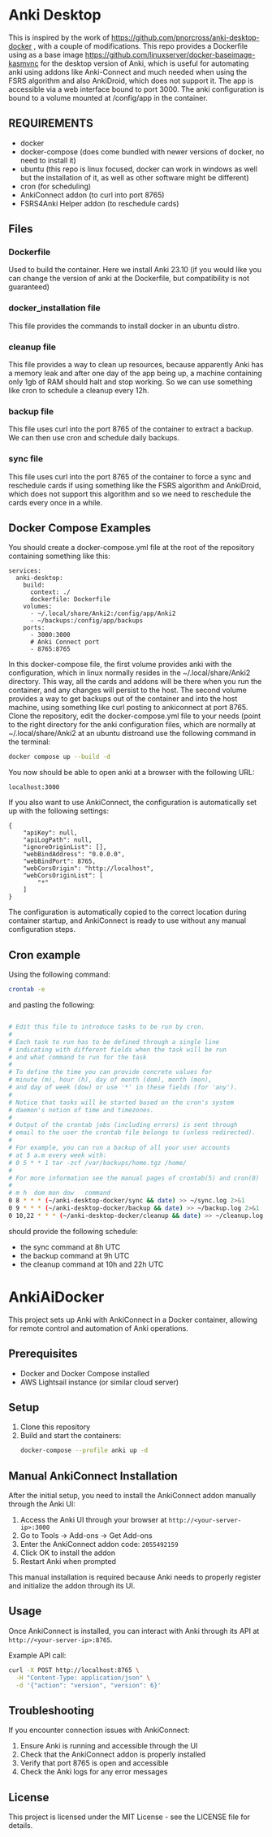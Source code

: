 # Anki Desktop

This is inspired by the work of https://github.com/pnorcross/anki-desktop-docker , with a couple of modifications. This repo provides a Dockerfile using as a base image https://github.com/linuxserver/docker-baseimage-kasmvnc for the desktop version of Anki, which is useful for automating anki using addons like Anki-Connect and much needed when using the FSRS algorithm and also AnkiDroid, which does not support it. The app is accessible via a web interface bound to port 3000. The anki configuration is bound to a volume mounted at /config/app in the container. 

## REQUIREMENTS
- docker
- docker-compose (does come bundled with newer versions of docker, no need to install it)
- ubuntu (this repo is linux focused, docker can work in windows as well but the installation of it, as well as other software might be different)
- cron (for scheduling)
- AnkiConnect addon (to curl into port 8765)
- FSRS4Anki Helper addon (to reschedule cards)


## Files

### Dockerfile

Used to build the container. Here we install Anki 23.10 (if you would like you can change the version of anki at the Dockerfile, but compatibility is not guaranteed)

### docker_installation file
This file provides the commands to install docker in an ubuntu distro.

### cleanup file
This file provides a way to clean up resources, because apparently Anki has a memory leak and after one day of the app being up, a machine containing only 1gb of RAM should halt and stop working. So we can use something like cron to schedule a cleanup every 12h.

### backup file
This file uses curl into the port 8765 of the container to extract a backup. We can then use cron and schedule daily backups.

### sync file
This file uses curl into the port 8765 of the container to force a sync and reschedule cards if using something like the FSRS algorithm and AnkiDroid, which does not support this algorithm and so we need to reschedule the cards every once in a while.

## Docker Compose Examples

You should create a docker-compose.yml file at the root of the repository containing something like this:

```
services: 
  anki-desktop: 
    build: 
      context: ./
      dockerfile: Dockerfile
    volumes:
      - ~/.local/share/Anki2:/config/app/Anki2
      - ~/backups:/config/app/backups
    ports: 
      - 3000:3000
      # Anki Connect port
      - 8765:8765
```

In this docker-compose file, the first volume provides anki with the configuration, which in linux normally resides in the ~/.local/share/Anki2 directory. This way, all the cards and addons will be there when you run the container, and any changes will persist to the host. The second volume provides a way to get backups out of the container and into the host machine, using something like curl posting to ankiconnect at port 8765. Clone the repository, edit the docker-compose.yml file to your needs (point to the right directory for the anki configuration files, which are normally at ~/.local/share/Anki2 at an ubuntu distroand use the following command in the terminal:

```bash
docker compose up --build -d
```

You now should be able to open anki at a browser with the following URL:
```
localhost:3000
```

If you also want to use AnkiConnect, the configuration is automatically set up with the following settings:
```
{
    "apiKey": null,
    "apiLogPath": null,
    "ignoreOriginList": [],
    "webBindAddress": "0.0.0.0",
    "webBindPort": 8765,
    "webCorsOrigin": "http://localhost",
    "webCorsOriginList": [
        "*"
    ]
}
```

The configuration is automatically copied to the correct location during container startup, and AnkiConnect is ready to use without any manual configuration steps.

## Cron example

Using the following command:
```bash
crontab -e
```

and pasting the following:

```bash

# Edit this file to introduce tasks to be run by cron.
# 
# Each task to run has to be defined through a single line
# indicating with different fields when the task will be run
# and what command to run for the task
# 
# To define the time you can provide concrete values for
# minute (m), hour (h), day of month (dom), month (mon),
# and day of week (dow) or use '*' in these fields (for 'any').
# 
# Notice that tasks will be started based on the cron's system
# daemon's notion of time and timezones.
# 
# Output of the crontab jobs (including errors) is sent through
# email to the user the crontab file belongs to (unless redirected).
# 
# For example, you can run a backup of all your user accounts
# at 5 a.m every week with:
# 0 5 * * 1 tar -zcf /var/backups/home.tgz /home/
# 
# For more information see the manual pages of crontab(5) and cron(8)
# 
# m h  dom mon dow   command
0 8 * * * (~/anki-desktop-docker/sync && date) >> ~/sync.log 2>&1
0 9 * * * (~/anki-desktop-docker/backup && date) >> ~/backup.log 2>&1
0 10,22 * * * (~/anki-desktop-docker/cleanup && date) >> ~/cleanup.log 2>&1

```

should provide the following schedule:
- the sync command at 8h UTC
- the backup command at 9h UTC
- the cleanup command at 10h and 22h UTC

# AnkiAiDocker

This project sets up Anki with AnkiConnect in a Docker container, allowing for remote control and automation of Anki operations.

## Prerequisites

- Docker and Docker Compose installed
- AWS Lightsail instance (or similar cloud server)

## Setup

1. Clone this repository
2. Build and start the containers:
   ```bash
   docker-compose --profile anki up -d
   ```

## Manual AnkiConnect Installation

After the initial setup, you need to install the AnkiConnect addon manually through the Anki UI:

1. Access the Anki UI through your browser at `http://<your-server-ip>:3000`
2. Go to Tools -> Add-ons -> Get Add-ons
3. Enter the AnkiConnect addon code: `2055492159`
4. Click OK to install the addon
5. Restart Anki when prompted

This manual installation is required because Anki needs to properly register and initialize the addon through its UI.

## Usage

Once AnkiConnect is installed, you can interact with Anki through its API at `http://<your-server-ip>:8765`.

Example API call:
```bash
curl -X POST http://localhost:8765 \
  -H "Content-Type: application/json" \
  -d '{"action": "version", "version": 6}'
```

## Troubleshooting

If you encounter connection issues with AnkiConnect:
1. Ensure Anki is running and accessible through the UI
2. Check that the AnkiConnect addon is properly installed
3. Verify that port 8765 is open and accessible
4. Check the Anki logs for any error messages

## License

This project is licensed under the MIT License - see the LICENSE file for details.

